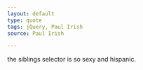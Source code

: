```yaml
---
layout: default
type: quote
tags: jQuery, Paul Irish
source: Paul Irish

---
```

the siblings selector is so sexy and hispanic.
